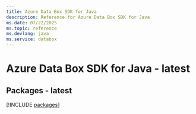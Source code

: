 ```yaml
---
title: Azure Data Box SDK for Java
description: Reference for Azure Data Box SDK for Java
ms.date: 07/22/2025
ms.topic: reference
ms.devlang: java
ms.service: databox
---
```

# Azure Data Box SDK for Java - latest
## Packages - latest
[!INCLUDE [packages](data-box-index.md)]